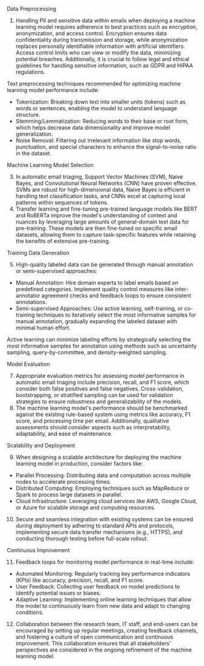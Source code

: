  Data Preprocessing

1. Handling PII and sensitive data within emails when deploying a machine learning model requires adherence to best practices such as encryption, anonymization, and access control. Encryption ensures data confidentiality during transmission and storage, while anonymization replaces personally identifiable information with artificial identifiers. Access control limits who can view or modify the data, minimizing potential breaches. Additionally, it is crucial to follow legal and ethical guidelines for handling sensitive information, such as GDPR and HIPAA regulations.

Text preprocessing techniques recommended for optimizing machine learning model performance include:

- Tokenization: Breaking down text into smaller units (tokens) such as words or sentences, enabling the model to understand language structure.
- Stemming/Lemmatization: Reducing words to their base or root form, which helps decrease data dimensionality and improve model generalization.
- Noise Removal: Filtering out irrelevant information like stop words, punctuation, and special characters to enhance the signal-to-noise ratio in the dataset.

Machine Learning Model Selection

3. In automatic email triaging, Support Vector Machines (SVM), Naive Bayes, and Convolutional Neural Networks (CNN) have proven effective. SVMs are robust for high-dimensional data, Naive Bayes is efficient in handling text classification tasks, and CNNs excel at capturing local patterns within sequences of tokens.
4. Transfer learning and fine-tuning pre-trained language models like BERT and RoBERTa improve the model's understanding of context and nuances by leveraging large amounts of general-domain text data for pre-training. These models are then fine-tuned on specific email datasets, allowing them to capture task-specific features while retaining the benefits of extensive pre-training.

Training Data Generation

5. High-quality labeled data can be generated through manual annotation or semi-supervised approaches:
- Manual Annotation: Hire domain experts to label emails based on predefined categories. Implement quality control measures like inter-annotator agreement checks and feedback loops to ensure consistent annotations.
- Semi-supervised Approaches: Use active learning, self-training, or co-training techniques to iteratively select the most informative samples for manual annotation, gradually expanding the labeled dataset with minimal human effort.

Active learning can minimize labeling efforts by strategically selecting the most informative samples for annotation using methods such as uncertainty sampling, query-by-committee, and density-weighted sampling.

Model Evaluation

7. Appropriate evaluation metrics for assessing model performance in automatic email triaging include precision, recall, and F1 score, which consider both false positives and false negatives. Cross-validation, bootstrapping, or stratified sampling can be used for validation strategies to ensure robustness and generalizability of the models.
8. The machine learning model's performance should be benchmarked against the existing rule-based system using metrics like accuracy, F1 score, and processing time per email. Additionally, qualitative assessments should consider aspects such as interpretability, adaptability, and ease of maintenance.

Scalability and Deployment

9. When designing a scalable architecture for deploying the machine learning model in production, consider factors like:
- Parallel Processing: Distributing data and computation across multiple nodes to accelerate processing times.
- Distributed Computing: Employing techniques such as MapReduce or Spark to process large datasets in parallel.
- Cloud Infrastructure: Leveraging cloud services like AWS, Google Cloud, or Azure for scalable storage and computing resources.
10. Secure and seamless integration with existing systems can be ensured during deployment by adhering to standard APIs and protocols, implementing secure data transfer mechanisms (e.g., HTTPS), and conducting thorough testing before full-scale rollout.

Continuous Improvement

11. Feedback loops for monitoring model performance in real-time include:
- Automated Monitoring: Regularly tracking key performance indicators (KPIs) like accuracy, precision, recall, and F1 score.
- User Feedback: Collecting user feedback on model predictions to identify potential issues or biases.
- Adaptive Learning: Implementing online learning techniques that allow the model to continuously learn from new data and adapt to changing conditions.
12. Collaboration between the research team, IT staff, and end-users can be encouraged by setting up regular meetings, creating feedback channels, and fostering a culture of open communication and continuous improvement. This collaboration ensures that all stakeholders' perspectives are considered in the ongoing refinement of the machine learning model.